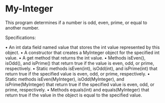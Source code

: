 # My-Integer

This program determines if a number is odd, even, prime, or equal to another number.

Specifications:

• An int data field named value that stores the int value represented by this object.
• A constructor that creates a MyInteger object for the specified int value.
• A get method that returns the int value.
• Methods isEven(), isOdd(), and isPrime() that return true if the value is even, odd, or prime,
respectively.
• Static methods isEven(int), isOdd(int), and isPrime(int) that return true if the specified value is
even, odd, or prime, respectively.
• Static methods isEven(MyInteger), isOdd(MyInteger), and isPrime(MyInteger) that return
true if the specified value is even, odd, or prime, respectively.
• Methods equals(int) and equals(MyInteger) that return true if the value in the object is equal to the
specified value.
